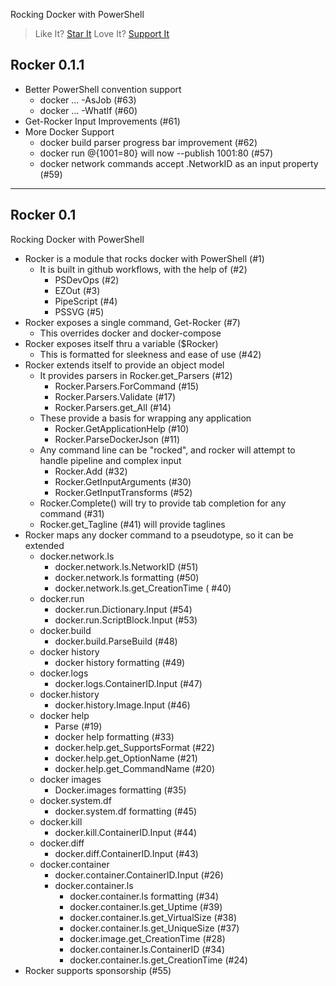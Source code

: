 Rocking Docker with PowerShell

> Like It? [Star It](https://github.com/StartAutomating/Rocker)
> Love It? [Support It](https://github.com/sponsors/StartAutomating)

## Rocker 0.1.1

* Better PowerShell convention support
  * docker ... -AsJob (#63)
  * docker ... -WhatIf (#60)
* Get-Rocker Input Improvements (#61)
* More Docker Support
  * docker build parser progress bar improvement (#62)
  * docker run @{1001=80} will now --publish 1001:80 (#57)
  * docker network commands accept .NetworkID as an input property (#59)

---

## Rocker 0.1

Rocking Docker with PowerShell

* Rocker is a module that rocks docker with PowerShell (#1)
  * It is built in github workflows, with the help of (#2)
    * PSDevOps (#2)    
    * EZOut (#3)
    * PipeScript (#4)
    * PSSVG (#5)
* Rocker exposes a single command, Get-Rocker (#7)
  * This overrides docker and docker-compose 
* Rocker exposes itself thru a variable ($Rocker)
  * This is formatted for sleekness and ease of use (#42)
* Rocker extends itself to provide an object model
  * It provides parsers in Rocker.get_Parsers (#12)
    * Rocker.Parsers.ForCommand (#15)
    * Rocker.Parsers.Validate (#17)
    * Rocker.Parsers.get_All (#14)  
  * These provide a basis for wrapping any application
    * Rocker.GetApplicationHelp (#10)
    * Rocker.ParseDockerJson (#11)
  * Any command line can be "rocked", and rocker will attempt to handle pipeline and complex input
    * Rocker.Add (#32)
    * Rocker.GetInputArguments (#30)
    * Rocker.GetInputTransforms (#52)
  * Rocker.Complete() will try to provide tab completion for any command (#31)
  * Rocker.get_Tagline (#41) will provide taglines
* Rocker maps any docker command to a pseudotype, so it can be extended  
  * docker.network.ls
    * docker.network.ls.NetworkID (#51)
    * docker.network.ls formatting (#50)
    * docker.network.ls.get_CreationTime ( #40)
  * docker.run
    * docker.run.Dictionary.Input (#54)
    * docker.run.ScriptBlock.Input (#53)
  * docker.build
    * docker.build.ParseBuild (#48)
  * docker history
    * docker history formatting (#49)
  * docker.logs
    * docker.logs.ContainerID.Input (#47)
  * docker.history
    * docker.history.Image.Input (#46)    
  * docker help
    * Parse (#19)
    * docker help formatting (#33)
    * docker.help.get_SupportsFormat (#22)
    * docker.help.get_OptionName (#21)
    * docker.help.get_CommandName (#20)
  * docker images
    * Docker.images formatting (#35)
  * docker.system.df
    * docker.system.df formatting (#45)
  * docker.kill
    * docker.kill.ContainerID.Input (#44)
  * docker.diff
    * docker.diff.ContainerID.Input (#43)
  * docker.container
    * docker.container.ContainerID.Input (#26)
    * docker.container.ls
      * docker.container.ls formatting (#34)
      * docker.container.ls.get_Uptime (#39)
      * docker.container.ls.get_VirtualSize (#38)
      * docker.container.ls.get_UniqueSize (#37)
      * docker.image.get_CreationTime (#28)
      * docker.container.ls.ContainerID (#34)
      * docker.container.ls.get_CreationTime (#24)
* Rocker supports sponsorship (#55)